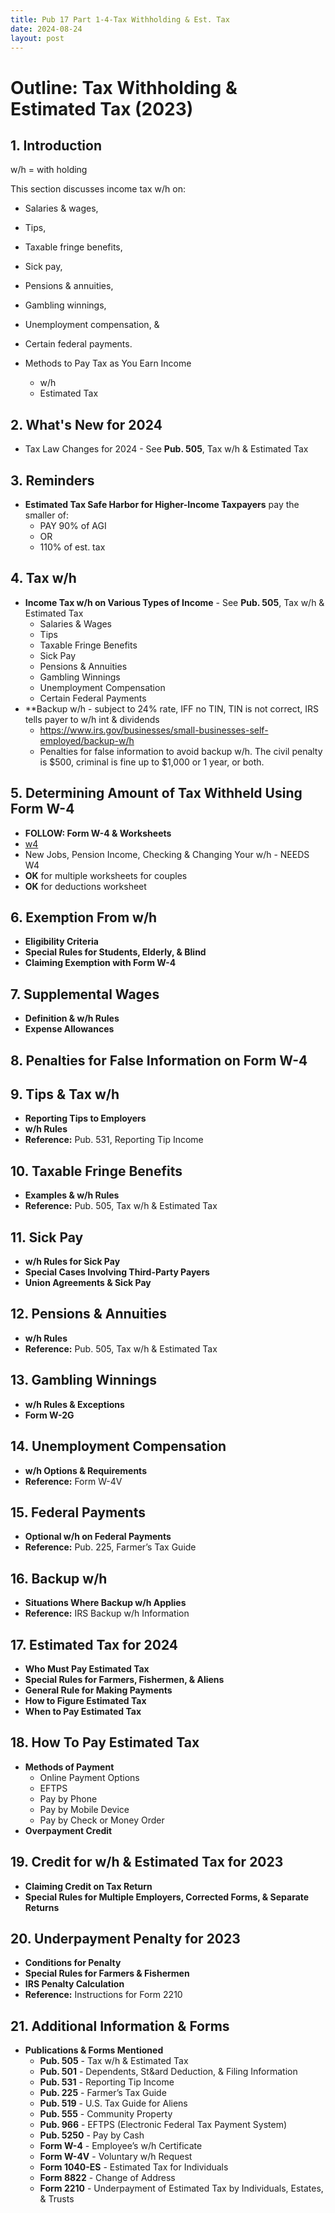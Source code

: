 ```yaml
---
title: Pub 17 Part 1-4-Tax Withholding & Est. Tax
date: 2024-08-24
layout: post
---
```


# Outline: Tax Withholding & Estimated Tax (2023)

## 1. Introduction

w/h = with holding

This section discusses income tax w/h
on:

- Salaries & wages,
- Tips,
- Taxable fringe benefits,
- Sick pay,
- Pensions & annuities,
- Gambling winnings,
- Unemployment compensation, &
- Certain federal payments.

- Methods to Pay Tax as You Earn Income
   - w/h
   - Estimated Tax

## 2. What's New for 2024

   - Tax Law Changes for 2024 - See **Pub. 505**, Tax w/h & Estimated Tax

## 3. Reminders

   - **Estimated Tax Safe Harbor for Higher-Income Taxpayers** pay the smaller of:
     - PAY 90% of AGI
     - OR
     - 110% of est. tax

## 4. Tax w/h

   - **Income Tax w/h on Various Types of Income** - See **Pub. 505**, Tax w/h & Estimated Tax
     - Salaries & Wages
     - Tips
     - Taxable Fringe Benefits
     - Sick Pay
     - Pensions & Annuities
     - Gambling Winnings
     - Unemployment Compensation
     - Certain Federal Payments
   - **Backup w/h - subject to 24% rate, IFF no TIN, TIN is not correct, IRS tells payer to w/h int & dividends
      - https://www.irs.gov/businesses/small-businesses-self-employed/backup-w/h
      - Penalties for false information to avoid backup w/h. The civil penalty is $500, criminal is fine up to $1,000 or 1 year, or both.


## 5. Determining Amount of Tax Withheld Using Form W-4

   - **FOLLOW: Form W-4 & Worksheets**
   - [w4](https://www.irs.gov/pub/irs-pdf/fw4.pdf?OWASP_CSRFTOKEN=5DVY-N1SM-ILPA-FK96-XIIS-IJRA-FFMU-ICIR)
   - New Jobs, Pension Income, Checking & Changing Your w/h - NEEDS W4
   - **OK** for multiple worksheets for couples
   - **OK** for deductions worksheet

## 6. Exemption From w/h

   - **Eligibility Criteria**
   - **Special Rules for Students, Elderly, & Blind**
   - **Claiming Exemption with Form W-4**

## 7. Supplemental Wages

   - **Definition & w/h Rules**
   - **Expense Allowances**

## 8. Penalties for False Information on Form W-4

## 9. Tips & Tax w/h

   - **Reporting Tips to Employers**
   - **w/h Rules**
   - **Reference:** Pub. 531, Reporting Tip Income

## 10. Taxable Fringe Benefits

   - **Examples & w/h Rules**
   - **Reference:** Pub. 505, Tax w/h & Estimated Tax

## 11. Sick Pay

   - **w/h Rules for Sick Pay**
   - **Special Cases Involving Third-Party Payers**
   - **Union Agreements & Sick Pay**

## 12. Pensions & Annuities

   - **w/h Rules**
   - **Reference:** Pub. 505, Tax w/h & Estimated Tax

## 13. Gambling Winnings

   - **w/h Rules & Exceptions**
   - **Form W-2G**

## 14. Unemployment Compensation

   - **w/h Options & Requirements**
   - **Reference:** Form W-4V

## 15. Federal Payments

   - **Optional w/h on Federal Payments**
   - **Reference:** Pub. 225, Farmer’s Tax Guide

## 16. Backup w/h

   - **Situations Where Backup w/h Applies**
   - **Reference:** IRS Backup w/h Information

## 17. Estimated Tax for 2024

   - **Who Must Pay Estimated Tax**
   - **Special Rules for Farmers, Fishermen, & Aliens**
   - **General Rule for Making Payments**
   - **How to Figure Estimated Tax**
   - **When to Pay Estimated Tax**

## 18. How To Pay Estimated Tax

   - **Methods of Payment**
     - Online Payment Options
     - EFTPS
     - Pay by Phone
     - Pay by Mobile Device
     - Pay by Check or Money Order
   - **Overpayment Credit**

## 19. Credit for w/h & Estimated Tax for 2023

   - **Claiming Credit on Tax Return**
   - **Special Rules for Multiple Employers, Corrected Forms, & Separate Returns**

## 20. Underpayment Penalty for 2023

   - **Conditions for Penalty**
   - **Special Rules for Farmers & Fishermen**
   - **IRS Penalty Calculation**
   - **Reference:** Instructions for Form 2210

## 21. Additional Information & Forms

   - **Publications & Forms Mentioned**
     - **Pub. 505** - Tax w/h & Estimated Tax
     - **Pub. 501** - Dependents, St&ard Deduction, & Filing Information
     - **Pub. 531** - Reporting Tip Income
     - **Pub. 225** - Farmer’s Tax Guide
     - **Pub. 519** - U.S. Tax Guide for Aliens
     - **Pub. 555** - Community Property
     - **Pub. 966** - EFTPS (Electronic Federal Tax Payment System)
     - **Pub. 5250** - Pay by Cash
     - **Form W-4** - Employee’s w/h Certificate
     - **Form W-4V** - Voluntary w/h Request
     - **Form 1040-ES** - Estimated Tax for Individuals
     - **Form 8822** - Change of Address
     - **Form 2210** - Underpayment of Estimated Tax by Individuals, Estates, & Trusts
